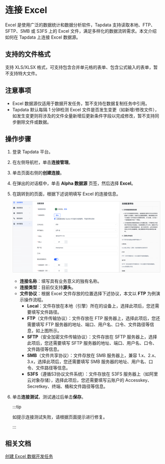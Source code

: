 # 连接 Excel

Excel 是使用广泛的数据统计和数据分析软件，Tapdata 支持读取本地、FTP、SFTP、SMB 或 S3FS 上的 Excel 文件，满足多样化的数据流转需求。本文介绍如何在 Tapdata 上连接 Excel 数据源。

## 支持的文件格式

支持 XLS/XLSX 格式，可支持包含合并单元格的表单、包含公式输入的表单，暂不支持特大文件。

## 注意事项

- Excel 数据源仅适用于数据开发任务，暂不支持在数据复制任务中引用。
- Tapdata 默认每隔 1 分钟检测 Excel 文件是否发生变更（如新增/修改文件），如发生变更则将涉及的文件全量新增后更新条件字段以完成修改，暂不支持同步删除文件或数据。

## 操作步骤

1. 登录 Tapdata 平台。

2. 在左侧导航栏，单击**连接管理**。

3. 单击页面右侧的**创建连接**。

4. 在弹出的对话框中，单击 **Alpha 数据源** 页签，然后选择 **Excel**。

5. 在跳转到的页面，根据下述说明填写 Excel 的连接信息。

   ![连接 Excel](../../../images/connect_excel.png)

   * **连接名称**：填写具有业务意义的独有名称。
   * **连接类型**：目前仅支持**源头**。
   * **文件协议**：根据 Excel 文件存放的位置选择下述协议，本文以 **FTP** 为例演示操作流程。
     * **Local**：文件存放在本地（引擎）所在的设备上，选择此项后，您还需要填写文件路径。
     * **FTP**（文件传输协议）：文件存放在 FTP 服务器上，选择此项后，您还需要填写 FTP 服务器的地址、端口、用户名、口令、文件路径等信息，如上图所示。
     * **SFTP**（安全加密文件传输协议）：文件存放在 SFTP 服务器上，选择此项后，您还需要填写 SFTP 服务器的地址、端口、用户名、口令、文件路径等信息。
     * **SMB**（文件共享协议）：文件存放在 SMB 服务器上，兼容 1.x、2.x、3.x，选择此项后，您还需要填写 SMB 服务器的地址、用户名、口令、文件路径等信息。
     * **S3FS**（遵循S3协议文件系统）：文件存放在 S3FS 服务器上（如阿里云对象存储），选择此项后，您还需要填写云账户的 Accesskey、Secretkey、终端、桶和文件路径等信息。

6. 单击**连接测试**，测试通过后单击**保存**。

   :::tip

   如提示连接测试失败，请根据页面提示进行修复。

   :::



## 相关文档

[创建 Excel 数据开发任务](../../../best-practice/excel-to-mysql.md)
